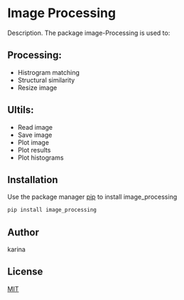 # Image Processing

Description. 
The package image-Processing is used to:
## Processing:
- Histrogram matching
- Structural similarity
- Resize image
## Ultils:
- Read image
- Save image
- Plot image
- Plot results
- Plot histograms

## Installation

Use the package manager [pip](https://pip.pypa.io/en/stable/) to install image_processing

```bash
pip install image_processing
```
## Author
karina

## License
[MIT](https://choosealicense.com/licenses/mit/)